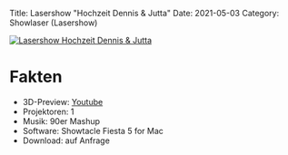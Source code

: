 Title: Lasershow "Hochzeit Dennis & Jutta"
Date: 2021-05-03
Category: Showlaser (Lasershow)

[![Lasershow Hochzeit Dennis & Jutta](https://img.youtube.com/vi/NMLCVmzW9sE/0.jpg)](https://www.youtube.com/watch?v=NMLCVmzW9sE)

# Fakten
* 3D-Preview: [Youtube](https://www.youtube.com/watch?v=NMLCVmzW9sE)
* Projektoren: 1
* Musik: 90er Mashup
* Software: Showtacle Fiesta 5 for Mac
* Download: auf Anfrage